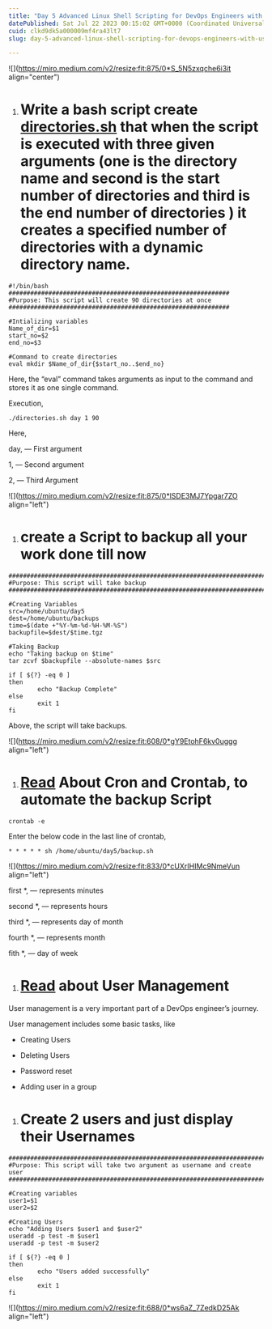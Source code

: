 ```yaml
---
title: "Day 5 Advanced Linux Shell Scripting for DevOps Engineers with User management"
datePublished: Sat Jul 22 2023 00:15:02 GMT+0000 (Coordinated Universal Time)
cuid: clkd9dk5a000009mf4ra43lt7
slug: day-5-advanced-linux-shell-scripting-for-devops-engineers-with-user-management

---
```


![](https://miro.medium.com/v2/resize:fit:875/0*S_5N5zxqche6i3it align="center")

1. # **Write a bash script create** [**directories.sh**](http://directories.sh) **that when the script is executed with three given arguments (one is the directory name and second is the start number of directories and third is the end number of directories ) it creates a specified number of directories with a dynamic directory name.**
    

```plaintext
#!/bin/bash
#############################################################
#Purpose: This script will create 90 directories at once
#############################################################

#Intializing variables
Name_of_dir=$1
start_no=$2
end_no=$3

#Command to create directories
eval mkdir $Name_of_dir{$start_no..$end_no}
```

Here, the “eval” command takes arguments as input to the command and stores it as one single command.

Execution,

```plaintext
./directories.sh day 1 90
```

Here,

day, — First argument

1, — Second argument

2, — Third Argument

![](https://miro.medium.com/v2/resize:fit:875/0*lSDE3MJ7Ypgar7ZO align="left")

1. # **create a Script to backup all your work done till now**
    

```plaintext
##########################################################################
#Purpose: This script will take backup
##########################################################################

#Creating Variables 
src=/home/ubuntu/day5
dest=/home/ubuntu/backups
time=$(date +"%Y-%m-%d-%H-%M-%S")
backupfile=$dest/$time.tgz

#Taking Backup
echo "Taking backup on $time"
tar zcvf $backupfile --absolute-names $src

if [ ${?} -eq 0 ]
then
        echo "Backup Complete"
else
        exit 1
fi
```

Above, the script will take backups.

![](https://miro.medium.com/v2/resize:fit:608/0*gY9EtohF6kv0uggg align="left")

1. # [**Read**](http://3.Read) **About Cron and Crontab, to automate the backup Script**
    

```plaintext
crontab -e
```

Enter the below code in the last line of crontab,

```plaintext
* * * * * sh /home/ubuntu/day5/backup.sh
```

![](https://miro.medium.com/v2/resize:fit:833/0*cUXrIHIMc9NmeVun align="left")

first \*, — represents minutes

second \*, — represents hours

third \*, — represents day of month

fourth \*, — represents month

fith \*, — day of week

1. # [**Read**](http://4.Read) **about User Management**
    

User management is a very important part of a DevOps engineer’s journey.

User management includes some basic tasks, like

* Creating Users
    
* Deleting Users
    
* Password reset
    
* Adding user in a group
    

1. # **Create 2 users and just display their Usernames**
    

```plaintext
##########################################################################
#Purpose: This script will take two argument as username and create user
##########################################################################

#Creating variables
user1=$1
user2=$2

#Creating Users
echo "Adding Users $user1 and $user2"
useradd -p test -m $user1
useradd -p test -m $user2

if [ ${?} -eq 0 ]
then
        echo "Users added successfully"
else
        exit 1
fi
```

![](https://miro.medium.com/v2/resize:fit:688/0*ws6aZ_7ZedkD25Ak align="left")